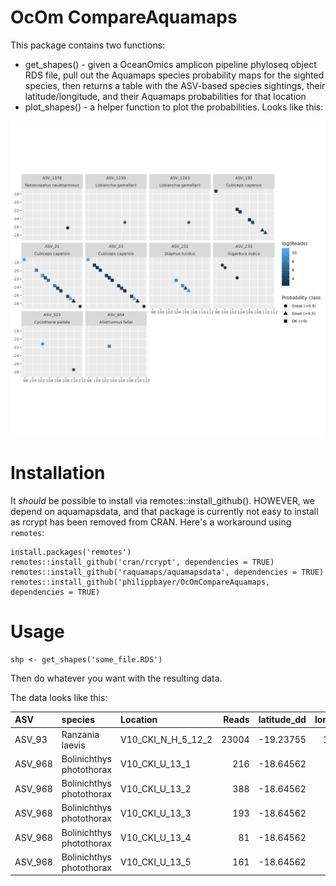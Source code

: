 # OcOm CompareAquamaps

This package contains two functions:

- get_shapes() - given a OceanOmics amplicon pipeline phyloseq object RDS file, 
                pull out the Aquamaps species probability maps for the sighted species,
                then returns a table with the ASV-based species sightings, their latitude/longitude,
                and their Aquamaps probabilities for that location
- plot_shapes() - a helper function to plot the probabilities. Looks like this:

![an example map with Probabilities](img/example.png)


# Installation

It *should* be possible to install via remotes::install_github(). HOWEVER, we depend on aquamapsdata, and that package is currently not easy to install as rcrypt has been removed from CRAN. Here's a workaround using `remotes`:


    install.packages('remotes')
    remotes::install_github('cran/rcrypt', dependencies = TRUE)
    remotes::install_github('raquamaps/aquamapsdata', dependencies = TRUE)
    remotes::install_github('philippbayer/OcOmCompareAquamaps, dependencies = TRUE)
    
    
# Usage

    shp <- get_shapes('some_file.RDS')

Then do whatever you want with the resulting data.

The data looks like this:

|ASV     |species                  |Location           | Reads| latitude_dd| longitude_dd|SpeciesID |CsquareCode | NLimit| Slimit| WLimit| ELimit| Probability|Probability_class |
|:-------|:------------------------|:------------------|-----:|-----------:|------------:|:---------|:-----------|------:|------:|------:|------:|-----------:|:-----------------|
|ASV_93  |Ranzania laevis          |V10_CKI_N_H_5_12_2 | 23004|   -19.23755|    100.07472|Fis-23758 |3110:390:1  |  -19.0|  -19.5|    100|  100.5|           1|Great (>0.9)      |
|ASV_968 |Bolinichthys photothorax |V10_CKI_U_13_1     |   216|   -18.64562|     99.39633|Fis-28239 |3109:489:3  |  -18.5|  -19.0|     99|   99.5|           1|Great (>0.9)      |
|ASV_968 |Bolinichthys photothorax |V10_CKI_U_13_2     |   388|   -18.64562|     99.39633|Fis-28239 |3109:489:3  |  -18.5|  -19.0|     99|   99.5|           1|Great (>0.9)      |
|ASV_968 |Bolinichthys photothorax |V10_CKI_U_13_3     |   193|   -18.64562|     99.39633|Fis-28239 |3109:489:3  |  -18.5|  -19.0|     99|   99.5|           1|Great (>0.9)      |
|ASV_968 |Bolinichthys photothorax |V10_CKI_U_13_4     |    81|   -18.64562|     99.39633|Fis-28239 |3109:489:3  |  -18.5|  -19.0|     99|   99.5|           1|Great (>0.9)      |
|ASV_968 |Bolinichthys photothorax |V10_CKI_U_13_5     |   161|   -18.64562|     99.39633|Fis-28239 |3109:489:3  |  -18.5|  -19.0|     99|   99.5|           1|Great (>0.9)      |

